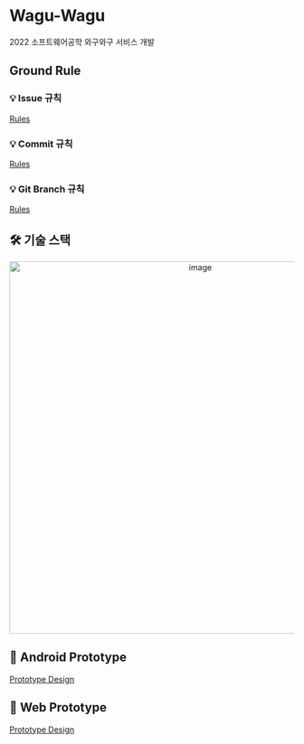 # Wagu-Wagu

2022 소프트웨어공학 와구와구 서비스 개발

##  Ground Rule

### 💡 Issue 규칙

[Rules]()

### 💡 Commit 규칙

[Rules]()

### 💡 Git Branch 규칙

[Rules](https://blog.appkr.dev/learn-n-think/comparing-workflows/#32-%EC%9D%B4%EB%A0%A5%EC%9D%84-%EA%B8%B0%EB%A1%9D%ED%95%98%EB%8A%94-%EB%B8%8C%EB%9E%9C%EC%B9%98)

## 🛠 기술 스택

<div align="center"><img width="659" alt="image" src="https://user-images.githubusercontent.com/59442344/166192302-921c6c61-67d6-46b6-9bae-24fbc91e1bda.png"></div>


## 📱 Android Prototype

[Prototype Design](https://www.figma.com/file/HkgCXpSbsTP60AWGrMhECy/Android)

## 📱 Web Prototype

[Prototype Design](https://www.figma.com/file/I2RLOAGBezPEiVxfJfUhTw/Web?node-id=0%3A1)
